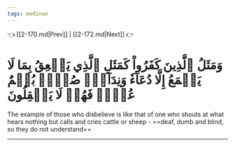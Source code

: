 ```yaml
---
tags: medinan
---
```


👈 [[2-170.md|Prev]] | [[2-172.md|Next]] 👉

# وَمَثَلُ ٱلَّذِينَ كَفَرُواْ كَمَثَلِ ٱلَّذِي يَنۡعِقُ بِمَا لَا يَسۡمَعُ إِلَّا دُعَآءٗ وَنِدَآءٗۚ صُمُّۢ بُكۡمٌ عُمۡيٞ فَهُمۡ لَا يَعۡقِلُونَ

The example of those who disbelieve is like that of one who shouts at what hears nothing but calls and cries cattle or sheep - ==deaf, dumb and blind, so they do not understand==

---

